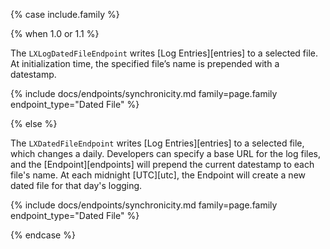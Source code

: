 {% case include.family %}

{% when 1.0 or 1.1 %}


The `LXLogDatedFileEndpoint` writes [Log Entries][entries] to a selected file. At initialization time, the specified file’s name is prepended with a datestamp.

{% include docs/endpoints/synchronicity.md family=page.family endpoint_type="Dated File" %}


{% else %}


The `LXDatedFileEndpoint` writes [Log Entries][entries] to a selected file, which changes a daily. Developers can specify a base URL for the log files, and the [Endpoint][endpoints] will prepend the current datestamp to each file's name. At each midnight [UTC][utc], the Endpoint will create a new dated file for that day's logging.

{% include docs/endpoints/synchronicity.md family=page.family endpoint_type="Dated File" %}


{% endcase %}
